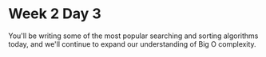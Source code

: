 Week 2 Day 3
============

You'll be writing some of the most popular searching and sorting algorithms today, and we'll continue to expand our understanding of Big O complexity.